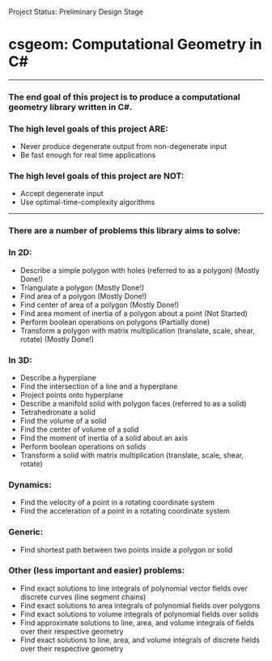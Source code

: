 Project Status: Preliminary Design Stage

# csgeom: Computational Geometry in C#

---

### The end goal of this project is to produce a computational geometry library written in C#.

### The high level goals of this project ARE:
  * Never produce degenerate output from non-degenerate input
  * Be fast enough for real time applications
  
### The high level goals of this project are NOT:
  * Accept degenerate input
  * Use optimal-time-complexity algorithms
  
---

### There are a number of problems this library aims to solve:

### In 2D:

  * Describe a simple polygon with holes (referred to as a polygon) (Mostly Done!)
  * Triangulate a polygon (Mostly Done!)
  * Find area of a polygon (Mostly Done!)
  * Find center of area of a polygon (Mostly Done!)
  * Find area moment of inertia of a polygon about a point (Not Started)
  * Perform boolean operations on polygons (Partially done)
  * Transform a polygon with matrix multiplication (translate, scale, shear, rotate) (Mostly Done!)
  
### In 3D:

  * Describe a hyperplane
  * Find the intersection of a line and a hyperplane
  * Project points onto hyperplane
  * Describe a manifold solid with polygon faces (referred to as a solid)
  * Tetrahedronate a solid
  * Find the volume of a solid
  * Find the center of volume of a solid
  * Find the moment of inertia of a solid about an axis
  * Perform boolean operations on solids
  * Transform a solid with matrix multiplication (translate, scale, shear, rotate)
  
### Dynamics:

  * Find the velocity of a point in a rotating coordinate system
  * Find the acceleration of a point in a rotating coordinate system

### Generic:
  * Find shortest path between two points inside a polygon or solid
 
### Other (less important and easier) problems:

  * Find exact solutions to line integrals of polynomial vector fields over discrete curves (line segment chains)
  * Find exact solutions to area integrals of polynomial fields over polygons
  * Find exact solutions to volume integrals of polynomial fields over solids
  * Find approximate solutions to line, area, and volume integrals of fields over their respective geometry
  * Find exact solutions to line, area, and volume integrals of discrete fields over their respective geometry
  
  
  
  
  
